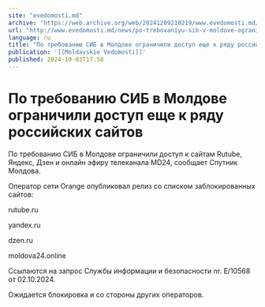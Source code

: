 ```yaml
---
site: "evedomosti.md"
archive: "https://web.archive.org/web/20241209210219/www.evedomosti.md/news/po-trebovaniyu-sib-v-moldove-ogranichili-dostup-eshe-k-ryadu"
url: "http://www.evedomosti.md/news/po-trebovaniyu-sib-v-moldove-ogranichili-dostup-eshe-k-ryadu"
language: ru
title: "По требованию СИБ в Молдове ограничили доступ еще к ряду российских сайтов"
publication: '[[Moldavskie Vedomosti]]'
published: 2024-10-03T17:58
---
```


# По требованию СИБ в Молдове ограничили доступ еще к ряду российских сайтов

По требованию СИБ в Молдове ограничили доступ к сайтам Rutube, Яндекс, Дзен и онлайн эфиру телеканала MD24, сообщает Спутник Молдова.

Оператор сети Orange опубликовал релиз со списком заблокированных сайтов:

rutube.ru

yandex.ru

dzen.ru

moldova24.online

Ссылаются на запрос Службы информации и безопасности nr. E/10568 от 02.10.2024.

Ожидается блокировка и со стороны других операторов.